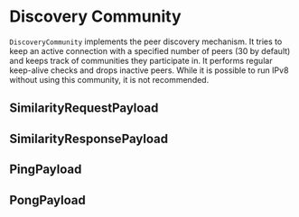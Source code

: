 # Discovery Community

`DiscoveryCommunity` implements the peer discovery mechanism. It tries to keep an active connection with a specified number of peers (30 by default) and keeps track of communities they participate in. It performs regular keep-alive checks and drops inactive peers. While it is possible to run IPv8 without using this community, it is not recommended.

## SimilarityRequestPayload

## SimilarityResponsePayload

## PingPayload

## PongPayload
